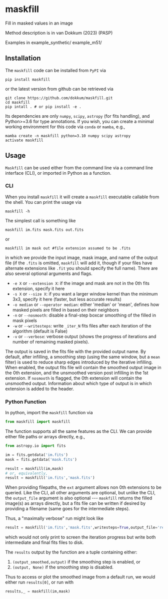# maskfill

Fill in masked values in an image

Method description is in van Dokkum (2023) (PASP)

Examples in
 example_synthetic/
 example_m51/

## Installation 

The `maskfill` code can be installed from `PyPI` via 
```
pip install maskfill
```
or the latest version from github can be retrieved via 

```
git clone https://github.com/dokkum/maskfill.git
cd maskfill 
pip intall . # or pip install -e .
```
Its dependencies are only `numpy`, `scipy`, `astropy` (for fits handling), and Python>=3.6 for type annotations. If you wish, you can create a minimal working environment for this code via `conda` or `mamba`, e.g.,  
```
mamba create -n maskfill python=3.10 numpy scipy astropy
activate maskfill
```

## Usage 

`Maskfill` can be used either from the command line via a command line interface (CLI), or imported in Python as a function. 

### CLI 
When you install `maskfill` it will create a `maskfill` executable callable from the shell. You can print the usage via 
```
maskfill -h
```

The simplest call is something like 
```
maskfill im.fits mask.fits out.fits
```

or
```
maskfill im mask out #file extension assumed to be .fits
```

in which we provide the input image, mask image, and name of the output file (if the `.fits` is omitted, `maskfill` will add it, though if your files have alternate extensions like `.fit` you should specify the full name). There are also several optional arguments and flags. 

- `-e X` or `--extension X`: if the image and mask are not in the 0th fits extension, specify it here 
- `-s X` or `--size X`: if you want a larger window kernel than the minimum 3x3, specify it here (faster, but less accurate results)
- `-o median` or `--operator median`: either 'median' or 'mean', defines how masked pixels are filled in based on their neighbors
- `-n` or `--nosmooth`: disable a final-step boxcar smoothing of the filled in mask pixels
- `-w` or `--writesteps`: write `_iter_N` fits files after each iteration of the algorithm (default is False)
- `-v` or `--verbose`: verbose output (shows the progress of iterations and number of remaining masked pixels).

The output is saved in the fits file with the provided output name. By default, after infilling, a smoothing step (using the same window, but a `mean` filter) is used to reduce sharp edges introduced by the iterative infilling. When enabled, the output fits file will contain the smoothed output image in the 0th extension, and the unsmoothed version post infilling in the 1st extension. If `nosmooth` is flagged, the 0th extension will contain the unsmoothed output. Information about which type of output is in which extension is added to the header. 

### Python Function 

In python, import the `maskfill` function via 
```python
from maskfill import maskfill
```
The function supports all the same features as the CLI. We can provide either file paths or arrays directly, e.g., 
```python
from astropy.io import fits 

im = fits.getdata('im.fits')
mask = fits.getdata('mask.fits')

result = maskfill(im,mask)
# or, equivalently, 
result = maskfill('im.fits','mask.fits')
```
When providing filepaths, the `ext` argument allows non 0th extensions to be queried. Like the CLI, all other arguments are optional, but unlike the CLI, the `output_file` argument is also optional --- `maskfill` returns the filled image(s) as arrays directly, but a fits file can be written if desired by providing a filename (same goes for the intermediate steps). 

Thus, a "maximally verbose" run might look like 
```python
result = maskfill('im.fits','mask.fits',writesteps=True,output_file='res.fits',verbose=True)
```
which would not only print to screen the iteration progress but write both intermediate and final fits files to disk. 

The `results` output by the function are a tuple containing either: 

1. `(output_smoothed,output)` if the smoothing step is enabled, or 
2. `(output, None)` if the smoothing step is disabled. 

Thus to access or plot the smoothed image from a default run, we would either run `results[0]`, or run with 

```python
results,_ = maskfill(im,mask)
```
